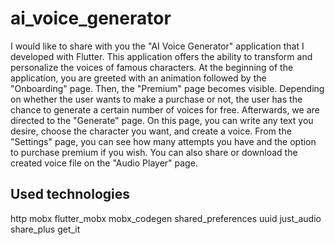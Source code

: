 # ai_voice_generator

I would like to share with you the "AI Voice Generator" application that I developed with Flutter. This application offers the ability to transform and personalize the voices of famous characters. At the beginning of the application, you are greeted with an animation followed by the "Onboarding" page. Then, the "Premium" page becomes visible. Depending on whether the user wants to make a purchase or not, the user has the chance to generate a certain number of voices for free. Afterwards, we are directed to the "Generate" page. On this page, you can write any text you desire, choose the character you want, and create a voice. From the "Settings" page, you can see how many attempts you have and the option to purchase premium if you wish. You can also share or download the created voice file on the "Audio Player" page.

## Used technologies
  http
  mobx
  flutter_mobx
  mobx_codegen
  shared_preferences
  uuid
  just_audio
  share_plus
  get_it
